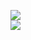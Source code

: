 [![](https://img.shields.io/badge/Made%20With-Github%20Spray-lightgrey.svg?style=for-the-badge&logo=github)](https://github.com/Annihil/github-spray#13658)  
[![](https://i.imgur.com/2DrTn0Z.gif)](https://github.com/Annihil/github-spray)